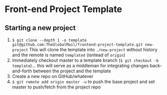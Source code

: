 # Front-end Project Template

## Starting a new project

1. `$ git clone --depth 1 -o template git@github.com:TheGlobalMail/frontend-project-template.git new-project`
   This will clone the template into `./new-project` without history and the remote is named `templated` (isntead of `origin`)
2. Immediately checkout master to a template branch (`$ git checkout -b template`)... this will serve as a middleman for integrating changes back-and-forth between the project and the template
3. Create a new repo on GitHub/whatever
4. `$ git remote add origin master -u` to push the base project and set master to push/fetch from the project repo
